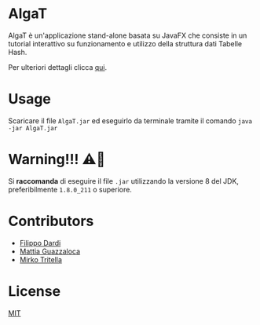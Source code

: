# AlgaT
AlgaT è un'applicazione stand-alone basata su JavaFX che consiste
in un tutorial interattivo su funzionamento e utilizzo della
struttura dati Tabelle Hash.

Per ulteriori dettagli clicca [qui](https://github.com/St4rFox/AlgaT/blob/master/report.pdf).

# Usage
Scaricare il file `AlgaT.jar` ed eseguirlo da terminale tramite il comando `java -jar AlgaT.jar`

# Warning!!! ⚠️🚨
Si **raccomanda** di eseguire il file `.jar` utilizzando la versione 8 del JDK, preferibilmente `1.8.0_211` o superiore.   

# Contributors
- [Filippo Dardi](https://github.com/ClettoArrighi)
- [Mattia Guazzaloca](https://github.com/St4rFox)
- [Mirko Tritella](https://github.com/Emeierkeio)

# License
[MIT](https://github.com/St4rFox/AlgaT/blob/master/LICENSE.md)